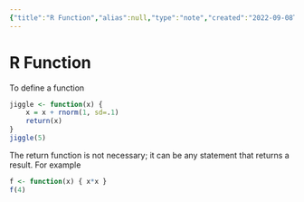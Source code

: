 ```yaml
---
{"title":"R Function","alias":null,"type":"note","created":"2022-09-08T19:18:55","modified":null,"dg-publish":true,"sup":["[[R\\|R]]"],"state":"done","permalink":"/r-function/","dgPassFrontmatter":true,"updated":""}
---
```



# R Function

To define a function

```r
jiggle <- function(x) {
    x = x + rnorm(1, sd=.1)
    return(x)
}
jiggle(5)
```

The return function is not necessary; it can be any statement that returns a result. For example

```r
f <- function(x) { x*x }
f(4)
```

